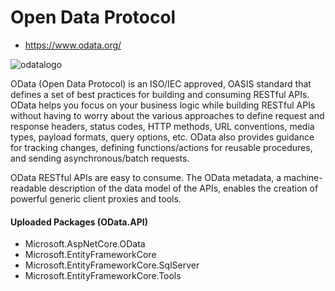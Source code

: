 # Open Data Protocol 
- https://www.odata.org/

![odatalogo](https://user-images.githubusercontent.com/54249736/107324045-61aa2780-6ab8-11eb-98c4-4a00b09f820d.png)


OData (Open Data Protocol) is an ISO/IEC approved, OASIS standard that defines a set of best practices for building and consuming RESTful APIs. OData helps you focus on your business logic while building RESTful APIs without having to worry about the various approaches to define request and response headers, status codes, HTTP methods, URL conventions, media types, payload formats, query options, etc. OData also provides guidance for tracking changes, defining functions/actions for reusable procedures, and sending asynchronous/batch requests.

OData RESTful APIs are easy to consume. The OData metadata, a machine-readable description of the data model of the APIs, enables the creation of powerful generic client proxies and tools.

#### Uploaded Packages (OData.API)
 * Microsoft.AspNetCore.OData
 * Microsoft.EntityFrameworkCore
 * Microsoft.EntityFrameworkCore.SqlServer
 * Microsoft.EntityFrameworkCore.Tools
